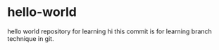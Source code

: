 # hello-world
hello world repository for learning
hi this commit is for learning branch technique in git.

